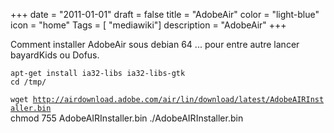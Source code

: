 +++
date = "2011-01-01"
draft = false
title = "AdobeAir"
color = "light-blue"
icon = "home"
Tags = [ "mediawiki"]
description = "AdobeAir"
+++

Comment installer AdobeAir sous debian 64 ... pour entre autre lancer
bayardKids ou Dofus.

    apt-get install ia32-libs ia32-libs-gtk
    cd /tmp/
`wget `[`http://airdownload.adobe.com/air/lin/download/latest/AdobeAIRInstaller.bin`](http://airdownload.adobe.com/air/lin/download/latest/AdobeAIRInstaller.bin)\
    chmod 755 AdobeAIRInstaller.bin
    ./AdobeAIRInstaller.bin
